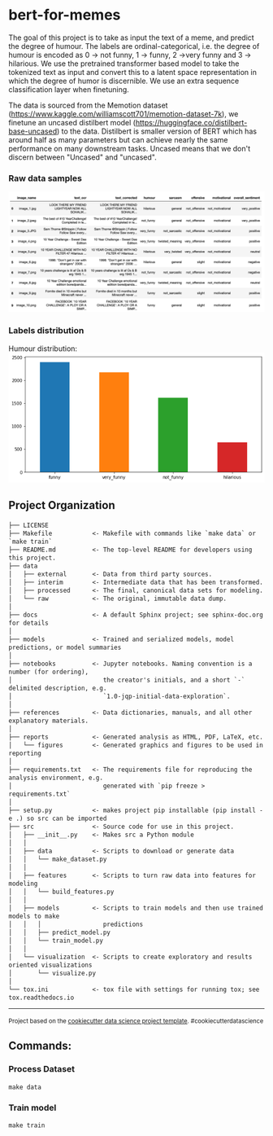 bert-for-memes
==============================

The goal of this project is to take as input the text of a meme, and predict the degree of humour. The labels are ordinal-categorical, i.e. the degree of humour is encoded as 0 -> not funny, 1 -> funny, 2 ->very funny and 3 -> hilarious. We use the pretrained transformer based model to take the tokenized text as input and convert this to a latent space representation in which the degree of humor is discernible. We use an extra sequence classification layer when finetuning.

The data is sourced from the Memotion dataset (https://www.kaggle.com/williamscott701/memotion-dataset-7k), we finetune an uncased distilbert model  (https://huggingface.co/distilbert-base-uncased) to the data. Distilbert is smaller version of BERT which has around half as many parameters but can achieve nearly the same performance on many downstream tasks. Uncased means that we don't discern between "Uncased" and "uncased".


### Raw data samples
![DataScreenshot](reports/figures/raw_data_screenshot.png?raw=true "Data screenshot")

### Labels distribution
Humour distribution:
![Figure1](reports/figures/humour_distribution.png?raw=true "Humour distribution")

Project Organization
------------

    ├── LICENSE
    ├── Makefile           <- Makefile with commands like `make data` or `make train`
    ├── README.md          <- The top-level README for developers using this project.
    ├── data
    │   ├── external       <- Data from third party sources.
    │   ├── interim        <- Intermediate data that has been transformed.
    │   ├── processed      <- The final, canonical data sets for modeling.
    │   └── raw            <- The original, immutable data dump.
    │
    ├── docs               <- A default Sphinx project; see sphinx-doc.org for details
    │
    ├── models             <- Trained and serialized models, model predictions, or model summaries
    │
    ├── notebooks          <- Jupyter notebooks. Naming convention is a number (for ordering),
    │                         the creator's initials, and a short `-` delimited description, e.g.
    │                         `1.0-jqp-initial-data-exploration`.
    │
    ├── references         <- Data dictionaries, manuals, and all other explanatory materials.
    │
    ├── reports            <- Generated analysis as HTML, PDF, LaTeX, etc.
    │   └── figures        <- Generated graphics and figures to be used in reporting
    │
    ├── requirements.txt   <- The requirements file for reproducing the analysis environment, e.g.
    │                         generated with `pip freeze > requirements.txt`
    │
    ├── setup.py           <- makes project pip installable (pip install -e .) so src can be imported
    ├── src                <- Source code for use in this project.
    │   ├── __init__.py    <- Makes src a Python module
    │   │
    │   ├── data           <- Scripts to download or generate data
    │   │   └── make_dataset.py
    │   │
    │   ├── features       <- Scripts to turn raw data into features for modeling
    │   │   └── build_features.py
    │   │
    │   ├── models         <- Scripts to train models and then use trained models to make
    │   │   │                 predictions
    │   │   ├── predict_model.py
    │   │   └── train_model.py
    │   │
    │   └── visualization  <- Scripts to create exploratory and results oriented visualizations
    │       └── visualize.py
    │
    └── tox.ini            <- tox file with settings for running tox; see tox.readthedocs.io


--------

<p><small>Project based on the <a target="_blank" href="https://drivendata.github.io/cookiecutter-data-science/">cookiecutter data science project template</a>. #cookiecutterdatascience</small></p>

## Commands:

### Process Dataset
```
make data
```

### Train model
```
make train
```
